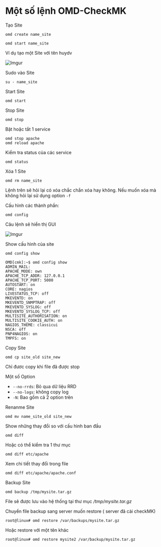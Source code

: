 # Một số lệnh OMD-CheckMK

Tạo Site

`omd create name_site`

`omd start name_site`

Ví dụ tạo một Site với tên huydv

![Imgur](https://i.imgur.com/XvpYC6U.png)

Sudo vào Site

`su - name_site`

Start Site

`omd start`

Stop Site 

`omd stop`

Bật hoặc tắt 1 service 

```
omd stop apache 
omd reload apache 
```

Kiểm tra status của các service 

`omd status`

Xóa 1 Site

`omd rm name_site`

Lệnh trên sẽ hỏi lại có xóa chắc chắn xóa hay không. Nếu muốn xóa mà không hỏi lại sử dụng option `-f`

Cấu hình các thành phần:

`omd config`

Câu lệnh sẽ hiển thị GUI

![Imgur](https://i.imgur.com/gZ2boxG.png)

Show cấu hình của site

`omd config show`

```
OMD[cmk]:~$ omd config show
ADMIN_MAIL:
APACHE_MODE: own
APACHE_TCP_ADDR: 127.0.0.1
APACHE_TCP_PORT: 5000
AUTOSTART: on
CORE: nagios
LIVESTATUS_TCP: off
MKEVENTD: on
MKEVENTD_SNMPTRAP: off
MKEVENTD_SYSLOG: off
MKEVENTD_SYSLOG_TCP: off
MULTISITE_AUTHORISATION: on
MULTISITE_COOKIE_AUTH: on
NAGIOS_THEME: classicui
NSCA: off
PNP4NAGIOS: on
TMPFS: on
```

Copy Site

`omd cp site_old site_new`

Chỉ đươc copy khi file đã được stop

Một số Option
* `--no-rrds`: Bỏ qua dữ liệu RRD
* `--no-logs`: không copy log
* `-N`: Bao gồm cả 2 option trên

Renanme Site

`omd mv name_site_old site_new`

Show những thay đổi so với cấu hình ban đầu

`omd diff`

Hoặc có thể kiểm tra 1 thư mục 

`omd diff etc/apache`

Xem chi tiết thay đổi trong file

`omd diff etc/apache/apache.conf`

Backup Site

`omd backup /tmp/mysite.tar.gz`

File sẽ được lưu vào hệ thống tại thư mục */tmp/mysite.tar.gz*

Chuyển file backup sang server muốn restore ( server đã cài checkMK)

`root@linux# omd restore /var/backups/mysite.tar.gz`

Hoặc restore với một tên khác

`root@linux# omd restore mysite2 /var/backup/mysite.tar.gz`